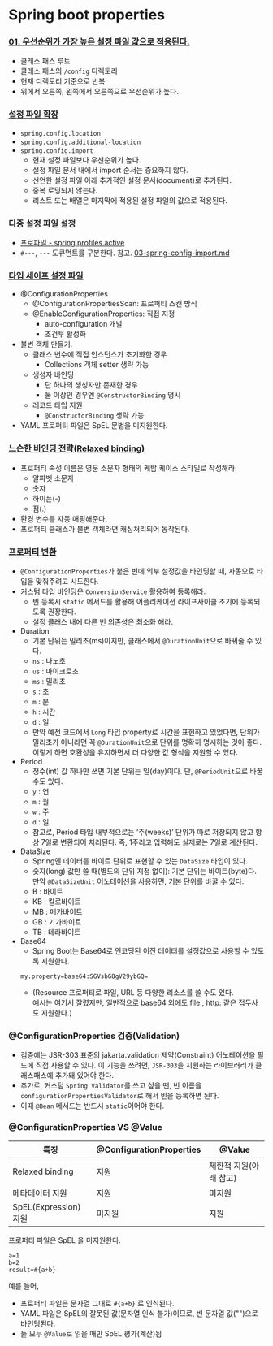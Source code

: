 # Spring boot properties

### [01. 우선순위가 가장 높은 설정 파일 값으로 적용된다.](00-spring-boot-property-loading-and-priority.md)

- 클래스 패스 루트
- 클래스 패스의 `/config` 디렉토리
- 현재 디렉토리 기준으로 반복
- 위에서 오른쪽, 왼쪽에서 오른쪽으로 우선순위가 높다.

### [설정 파일 확장](01-external-config.md)

- `spring.config.location`
- `spring.config.additional-location`
- `spring.config.import`
    - 현재 설정 파일보다 우선순위가 높다.
    - 설정 파일 문서 내에서 import 순서는 중요하지 않다.
    - 선언한 설정 파일 아래 추가적인 설정 문서(document)로 추가된다.
    - 중복 로딩되지 않는다.
    - 리스트 또는 배열은 마지막에 적용된 설정 파일의 값으로 적용된다.

### 다중 설정 파일 설정

- [프로파일 - spring.profiles.active](02-profile-specific-files.md)
- `#---`, `---` 도큐먼트를 구분한다. 참고. [03-spring-config-import.md](03-spring-config-import.md)

### [타입 세이프 설정 파일](04-type-safe-configuration-properties.md)

- @ConfigurationProperties
    - @ConfigurationPropertiesScan: 프로퍼티 스캔 방식
    - @EnableConfigurationProperties: 직접 지정
        - auto-configuration 개발
        - 조건부 활성화
- 불변 객체 만들기.
    - 클래스 변수에 직접 인스턴스가 초기화한 경우
        - Collections 객체 setter 생략 가능
    - 생성자 바인딩
        - 단 하나의 생성자만 존재한 경우
        - 둘 이상인 경우엔 `@ConstructorBinding` 명시
    - 레코드 타입 지원
        - `@ConstructorBinding` 생략 가능
- YAML 프로퍼티 파일은 SpEL 문법을 미지원한다.

### [느슨한 바인딩 전략(Relaxed binding)](05-relaxed-binding.md)

- 프로퍼티 속성 이름은 영문 소문자 형태의 케밥 케이스 스타일로 작성해라.
    - 알파벳 소문자
    - 숫자
    - 하이픈(-)
    - 점(.)
- 환경 변수를 자동 매핑해준다.
- 프로퍼티 클래스가 불변 객체라면 캐싱처리되어 동작된다.

### [프로퍼티 변환](06-property-conversion.md)

- `@ConfigurationProperties`가 붙은 빈에 외부 설정값을 바인딩할 때, 자동으로 타입을 맞춰주려고 시도한다.
- 커스텀 타입 바인딩은 `ConversionService` 활용하여 등록해라.
    - 빈 등록시 `static` 메서드를 활용해 어플리케이션 라이프사이클 초기에 등록되도록 권장한다.
    - 설정 클래스 내에 다른 빈 의존성은 최소화 해라.
- Duration
    - 기본 단위는 밀리초(ms)이지만, 클래스에서 `@DurationUnit`으로 바꿔줄 수 있다.
    - `ns` : 나노초
    - `us` : 마이크로초
    - `ms` : 밀리초
    - `s` : 초
    - `m` : 분
    - `h` : 시간
    - `d` : 일
    - 만약 예전 코드에서 `Long` 타입 property로 시간을 표현하고 있었다면, 단위가 밀리초가 아니라면 꼭 `@DurationUnit`으로 단위를 명확히 명시하는 것이 좋다. 이렇게 하면
      호환성을 유지하면서 더 다양한 값 형식을 지원할 수 있다.
- Period
    - 정수(int) 값 하나만 쓰면 기본 단위는 일(day)이다. 단, `@PeriodUnit`으로 바꿀 수도 있다.
    - `y` : 연
    - `m` : 월
    - `w` : 주
    - `d` : 일
    - 참고로, Period 타입 내부적으로는 ‘주(weeks)’ 단위가 따로 저장되지 않고 항상 7일로 변환되어 처리된다. 즉, 1주라고 입력해도 실제로는 7일로 계산된다.
- DataSize
    - Spring엔 데이터를 바이트 단위로 표현할 수 있는 `DataSize` 타입이 있다.
    - 숫자(long) 값만 쓸 때(별도의 단위 지정 없이): 기본 단위는 바이트(byte)다. 만약 `@DataSizeUnit` 어노테이션을 사용하면, 기본 단위를 바꿀 수 있다.
    - B  : 바이트
    - KB : 킬로바이트
    - MB : 메가바이트
    - GB : 기가바이트
    - TB : 테라바이트
- Base64
    - Spring Boot는 Base64로 인코딩된 이진 데이터를 설정값으로 사용할 수 있도록 지원한다.
    ```properties
    my.property=base64:SGVsbG8gV29ybGQ=
    ```
    - (Resource 프로퍼티로 파일, URL 등 다양한 리소스를 쓸 수도 있다.  
      예시는 여기서 잘렸지만, 일반적으로 base64 외에도 file:, http: 같은 접두사도 지원한다.)

### @ConfigurationProperties 검증(Validation)

- 검증에는 JSR-303 표준의 jakarta.validation 제약(Constraint) 어노테이션을 필드에 직접 사용할 수 있다. 이 기능을 쓰려면, `JSR-303`을 지원하는 라이브러리가
  클래스패스에 추가돼 있어야 한다.
- 추가로, 커스텀 `Spring Validator`를 쓰고 싶을 땐, 빈 이름을 `configurationPropertiesValidator`로 해서 빈을 등록하면 된다.
- 이때 `@Bean` 메서드는 반드시 `static`이어야 한다.

### @ConfigurationProperties VS @Value

| 특징                  | @ConfigurationProperties | @Value        |
|---------------------|--------------------------|---------------|
| Relaxed binding     | 지원                       | 제한적 지원(아래 참고) |
| 메타데이터 지원            | 지원                       | 미지원           |
| SpEL(Expression) 지원 | 미지원                      | 지원            |

프로퍼티 파일은 SpEL 을 미지원한다.

```properties
a=1
b=2
result=#{a+b}
```

예를 들어, 

- 프로퍼티 파일은 문자열 그대로 `#{a+b}` 로 인식된다.
- YAML 파일은 SpEL의 잘못된 값(문자열 인식 불가)이므로, 빈 문자열 값("")으로 바인딩된다.
- 둘 모두 `@Value`로 읽을 때만 SpEL 평가(계산)됨
